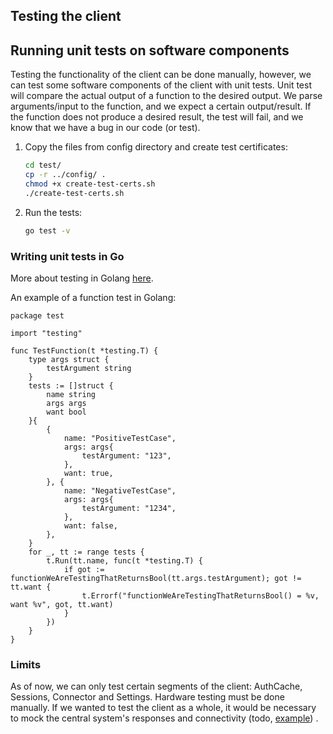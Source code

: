 ## Testing the client

## Running unit tests on software components

Testing the functionality of the client can be done manually, however, we can test some software components of the
client with unit tests. Unit test will compare the actual output of a function to the desired output. We parse
arguments/input to the function, and we expect a certain output/result. If the function does not produce a desired
result, the test will fail, and we know that we have a bug in our code (or test).

1. Copy the files from config directory and create test certificates:

   ```bash
   cd test/
   cp -r ../config/ .
   chmod +x create-test-certs.sh
   ./create-test-certs.sh
   ```

2. Run the tests:

    ```bash
   go test -v
   ```

### Writing unit tests in Go

More about testing in Golang [here](https://golang.org/doc/tutorial/add-a-test).

An example of a function test in Golang:

```golang
package test

import "testing"

func TestFunction(t *testing.T) {
	type args struct {
		testArgument string
	}
	tests := []struct {
		name string
		args args
		want bool
	}{
		{
			name: "PositiveTestCase",
			args: args{
				testArgument: "123",
			},
			want: true,
		}, {
			name: "NegativeTestCase",
			args: args{
				testArgument: "1234",
			},
			want: false,
		},
	}
	for _, tt := range tests {
		t.Run(tt.name, func(t *testing.T) {
			if got := functionWeAreTestingThatReturnsBool(tt.args.testArgument); got != tt.want {
				t.Errorf("functionWeAreTestingThatReturnsBool() = %v, want %v", got, tt.want)
			}
		})
	}
}
```

### Limits

As of now, we can only test certain segments of the client: AuthCache, Sessions, Connector and Settings. Hardware
testing must be done manually. If we wanted to test the client as a whole, it would be necessary to mock the central
system's responses and connectivity (todo, [example](https://github.com/lorenzodonini/ocpp-go/tree/master/ocpp1.6_test))
. 
